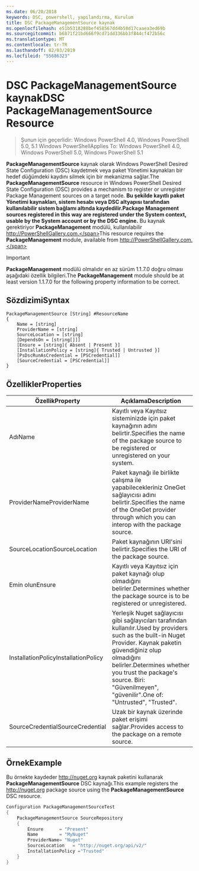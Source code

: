 ```yaml
---
ms.date: 06/20/2018
keywords: DSC, powershell, yapılandırma, Kurulum
title: DSC PackageManagementSource kaynak
ms.openlocfilehash: e51b5318288bef458567dd4b58d17caaea3ed69b
ms.sourcegitcommit: b6871f21bd666f9cd71dd336bb3f844cf472b56c
ms.translationtype: MT
ms.contentlocale: tr-TR
ms.lasthandoff: 02/03/2019
ms.locfileid: "55686323"
---
```

# <a name="dsc-packagemanagementsource-resource"></a><span data-ttu-id="f9a86-103">DSC PackageManagementSource kaynak</span><span class="sxs-lookup"><span data-stu-id="f9a86-103">DSC PackageManagementSource Resource</span></span>

> <span data-ttu-id="f9a86-104">Şunun için geçerlidir: Windows PowerShell 4.0, Windows PowerShell 5.0, 5.1 Windows PowerShell</span><span class="sxs-lookup"><span data-stu-id="f9a86-104">Applies To: Windows PowerShell 4.0, Windows PowerShell 5.0, Windows PowerShell 5.1</span></span>

<span data-ttu-id="f9a86-105">**PackageManagementSource** kaynak olarak Windows PowerShell Desired State Configuration (DSC) kaydetmek veya paket Yönetimi kaynakları bir hedef düğümdeki kaydını silmek için bir mekanizma sağlar.</span><span class="sxs-lookup"><span data-stu-id="f9a86-105">The **PackageManagementSource** resource in Windows PowerShell Desired State Configuration (DSC) provides a mechanism to register or unregister Package Management sources on a target node.</span></span> <span data-ttu-id="f9a86-106">**Bu şekilde kayıtlı paket Yönetimi kaynakları, sistem hesabı veya DSC altyapısı tarafından kullanılabilir sistem bağlamı altında kaydedilir.**</span><span class="sxs-lookup"><span data-stu-id="f9a86-106">**Package Management sources registered in this way are registered under the System context, usable by the System account or by the DSC engine.**</span></span> <span data-ttu-id="f9a86-107">Bu kaynak gerektiriyor **PackageManagement** modülü, kullanılabilir http://PowerShellGallery.com.</span><span class="sxs-lookup"><span data-stu-id="f9a86-107">This resource requires the **PackageManagement** module, available from http://PowerShellGallery.com.</span></span>

> [!IMPORTANT]
> <span data-ttu-id="f9a86-108">**PackageManagement** modülü olmalıdır en az sürüm 1.1.7.0 doğru olması aşağıdaki özellik bilgileri.</span><span class="sxs-lookup"><span data-stu-id="f9a86-108">The **PackageManagement** module should be at least version 1.1.7.0 for the following property information to be correct.</span></span>

## <a name="syntax"></a><span data-ttu-id="f9a86-109">Sözdizimi</span><span class="sxs-lookup"><span data-stu-id="f9a86-109">Syntax</span></span>

```
PackageManagementSource [String] #ResourceName
{
    Name = [string]
    ProviderName = [string]
    SourceLocation = [string]
    [DependsOn = [string[]]]
    [Ensure = [string]{ Absent | Present }]
    [InstallationPolicy = [string]{ Trusted | Untrusted }]
    [PsDscRunAsCredential = [PSCredential]]
    [SourceCredential = [PSCredential]]
}
```

## <a name="properties"></a><span data-ttu-id="f9a86-110">Özellikler</span><span class="sxs-lookup"><span data-stu-id="f9a86-110">Properties</span></span>

|  <span data-ttu-id="f9a86-111">Özellik</span><span class="sxs-lookup"><span data-stu-id="f9a86-111">Property</span></span>  |  <span data-ttu-id="f9a86-112">Açıklama</span><span class="sxs-lookup"><span data-stu-id="f9a86-112">Description</span></span>   |
|---|---|
| <span data-ttu-id="f9a86-113">Adı</span><span class="sxs-lookup"><span data-stu-id="f9a86-113">Name</span></span>| <span data-ttu-id="f9a86-114">Kayıtlı veya Kayıtsız sisteminizde için paket kaynağının adını belirtir.</span><span class="sxs-lookup"><span data-stu-id="f9a86-114">Specifies the name of the package source to be registered or unregistered on your system.</span></span>|
| <span data-ttu-id="f9a86-115">ProviderName</span><span class="sxs-lookup"><span data-stu-id="f9a86-115">ProviderName</span></span>| <span data-ttu-id="f9a86-116">Paket kaynağı ile birlikte çalışma ile yapabilecekleriniz OneGet sağlayıcısı adını belirtir.</span><span class="sxs-lookup"><span data-stu-id="f9a86-116">Specifies the name of the OneGet provider through which you can interop with the package source.</span></span>|
| <span data-ttu-id="f9a86-117">SourceLocation</span><span class="sxs-lookup"><span data-stu-id="f9a86-117">SourceLocation</span></span>| <span data-ttu-id="f9a86-118">Paket kaynağının URI'sini belirtir.</span><span class="sxs-lookup"><span data-stu-id="f9a86-118">Specifies the URI of the package source.</span></span>|
| <span data-ttu-id="f9a86-119">Emin olun</span><span class="sxs-lookup"><span data-stu-id="f9a86-119">Ensure</span></span>| <span data-ttu-id="f9a86-120">Kayıtlı veya Kayıtsız için paket kaynağı olup olmadığını belirler.</span><span class="sxs-lookup"><span data-stu-id="f9a86-120">Determines whether the package source is to be registered or unregistered.</span></span>|
| <span data-ttu-id="f9a86-121">InstallationPolicy</span><span class="sxs-lookup"><span data-stu-id="f9a86-121">InstallationPolicy</span></span>| <span data-ttu-id="f9a86-122">Yerleşik Nuget sağlayıcısı gibi sağlayıcıları tarafından kullanılır.</span><span class="sxs-lookup"><span data-stu-id="f9a86-122">Used by providers such as the built-in Nuget Provider.</span></span> <span data-ttu-id="f9a86-123">Kaynak paketin güvendiğiniz olup olmadığını belirler.</span><span class="sxs-lookup"><span data-stu-id="f9a86-123">Determines whether you trust the package's source.</span></span> <span data-ttu-id="f9a86-124">Biri: "Güvenilmeyen", "güvenilir".</span><span class="sxs-lookup"><span data-stu-id="f9a86-124">One of: "Untrusted", "Trusted".</span></span>|
| <span data-ttu-id="f9a86-125">SourceCredential</span><span class="sxs-lookup"><span data-stu-id="f9a86-125">SourceCredential</span></span>| <span data-ttu-id="f9a86-126">Uzak bir kaynak üzerinde paket erişimi sağlar.</span><span class="sxs-lookup"><span data-stu-id="f9a86-126">Provides access to the package on a remote source.</span></span>|

## <a name="example"></a><span data-ttu-id="f9a86-127">Örnek</span><span class="sxs-lookup"><span data-stu-id="f9a86-127">Example</span></span>

<span data-ttu-id="f9a86-128">Bu örnekte kaydeder http://nuget.org kaynak paketini kullanarak **PackageManagementSource** DSC kaynağı.</span><span class="sxs-lookup"><span data-stu-id="f9a86-128">This example registers the http://nuget.org package source using the **PackageManagementSource** DSC resource.</span></span>

```powershell
Configuration PackageManagementSourceTest
{
    PackageManagementSource SourceRepository
    {
        Ensure      = "Present"
        Name        = "MyNuget"
        ProviderName= "Nuget"
        SourceLocation   = "http://nuget.org/api/v2/"
        InstallationPolicy ="Trusted"
    }
}
```